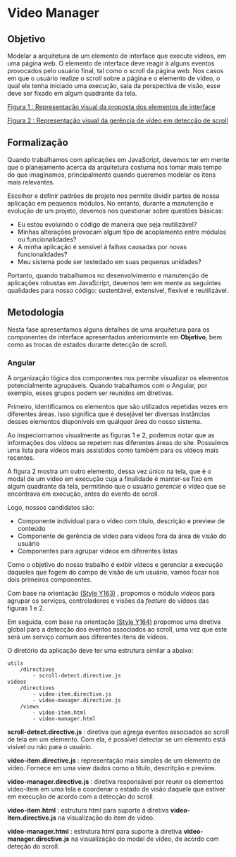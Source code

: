 # Video Manager

## Objetivo

Modelar a arquitetura de um elemento de interface que execute vídeos, em uma página web. O elemento de interface deve reagir à alguns eventos provocados pelo usuário final, tal como o scroll da página web. Nos casos em que o usuário realize o scroll sobre a página e o elemento de vídeo, o qual ele tenha iniciado uma execução, saia da perspectiva de visão, esse deve ser fixado em algum quadrante da tela.

[Figura 1 : Representação visual da proposta dos elementos de interface](images/fig1.png)

[Figura 2 : Representação visual da gerência de vídeo em detecção de scroll](images/fig2.png)

## Formalização

Quando trabalhamos com aplicações em JavaScript, devemos ter em mente que o planejamento acerca da arquitetura costuma nos tomar mais tempo do que imaginamos, principalmente quando queremos modelar os itens mais relevantes.

Escolher e definir padrões de projeto nos permite dividir partes de nossa aplicação em pequenos módulos. No entanto, durante a manutenção e evolução de um projeto, devemos nos questionar sobre questões básicas:

- Eu estou evoluindo o código de maneira que seja reutilizável?
- Minhas alterações provocam algum tipo de acoplamento entre módulos ou funcionalidades?
- A minha aplicação é sensível à falhas causadas por novas funcionalidades?
- Meu sistema pode ser testedado em suas pequenas unidades?

Portanto, quando trabalhamos no desenvolvimento e manutenção de aplicações robustas em JavaScript, devemos tem em mente as seguintes qualidades para nosso código: sustentável, extensível, flexível e reutilizável.

## Metodologia

Nesta fase apresentamos alguns detalhes de uma arquitetura para os componentes de interface apresentados anteriormente em **Objetivo**, bem como as trocas de estados durante detecção de scroll.

### Angular

A organização lógica dos componentes nos permite visualizar os elementos potencialmente agrupáveis. Quando trabalhamos com o Angular, por exemplo, esses grupos podem ser reunidos em diretivas.

Primeiro, identificamos os elementos que são utilizados repetidas vezes em diferentes áreas. Isso significa que é desejável ter diversas instâncias desses elementos disponíveis em qualquer área do nosso sistema.

Ao inspeciornamos visualmente as figuras 1 e 2, podemos notar que as informações dos vídeos se repetem nas diferentes áreas do site. Possuímos uma lista para vídeos mais assistidos como também para os vídeos mais recentes.

A figura 2 mostra um outro elemento, dessa vez único na tela, que é o modal de um vídeo em execução cuja a finalidade é manter-se fixo em algum quadrante da tela, permitindo que o usuário *gerencie* o vídeo que se encontrava em execução, antes do evento de scroll.

Logo, nossos candidatos são:
- Componente individual para o vídeo com título, descrição e preview de conteúdo
- Componente de gerência de vídeo para vídeos fora da área de visão do usuário
- Componentes para agrupar vídeos em diferentes listas

Como o objetivo do nosso trabalho é exibir vídeos e gerenciar a execução daqueles que fogem do campo de visão de um usuário, vamos focar nos dois primeiros componentes.

Com base na orientação [(Style Y163)](https://github.com/johnpapa/angular-styleguide/tree/master/a1#style-y163) , propomos o módulo *videos* para agrupar os serviços, controladores e visões da *feature* de vídeos das figuras 1 e 2.

Em seguida, com base na orientação [(Style Y164)](https://github.com/johnpapa/angular-styleguide/tree/master/a1#style-y164) propomos uma diretiva global para a detecção dos eventos associados ao scroll, uma vez que este será um serviço comum aos diferentes itens de vídeos.

O diretório da aplicação deve ter uma estrutura similar a abaixo:

```
utils
    /directives
        - scroll-detect.directive.js
videos
    /directives
        - video-item.directive.js
        - video-manager.directive.js
    /views
        - video-item.html
        - video-manager.html
```

**scroll-detect.directive.js** : diretiva que agrega eventos associados ao scroll de tela em um elemento. Com ela, é possível detectar se um elemento está visível ou não para o usuário.

**video-item.directive.js** : representação mais simples de um elemento de vídeo. Fornece em uma view dados como o título, descritção e preview.

**video-manager.directive.js** : diretiva responsável por reunir os elementos video-item em uma tela e coordenar o estado de visão daquele que estiver em execução de acordo com a detecção do scroll.

**video-item.html** : estrutura html para suporte à diretiva **video-item.directive.js** na visualização do item de vídeo.

**video-manager.html** : estrutura html para suporte à diretiva **video-manager.directive.js** na visualização do modal de vídeo, de acordo com deteção do scroll.
